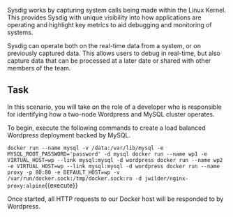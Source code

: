 Sysdig works by capturing system calls being made within the Linux Kernel. This provides Sysdig with unique visibility into how applications are operating and highlight key metrics to aid debugging and monitoring of systems.

Sysdig can operate both on the real-time data from a system, or on previously captured data. This allows users to debug in real-time, but also capture data that can be processed at a later date or shared with other members of the team.

## Task

In this scenario, you will take on the role of a developer who is responsible for identifying how a two-node Wordpress and MySQL cluster operates.

To begin, execute the following commands to create a load balanced Wordpress deployment backed by MySQL.

`docker run --name mysql -v /data:/var/lib/mysql -e MYSQL_ROOT_PASSWORD='password' -d mysql
docker run --name wp1 -e VIRTUAL_HOST=wp --link mysql:mysql -d wordpress
docker run --name wp2 -e VIRTUAL_HOST=wp --link mysql:mysql -d wordpress
docker run --name proxy -p 80:80 -e DEFAULT_HOST=wp -v /var/run/docker.sock:/tmp/docker.sock:ro -d jwilder/nginx-proxy:alpine`{{execute}}

Once started, all HTTP requests to our Docker host will be responded to by Wordpress.
